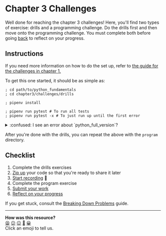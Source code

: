 # Chapter 3 Challenges

Well done for reaching the chapter 3 challenges! Here, you'll find two types of
exercise: drills and a programming challenge. Do the drills first and then move
onto the programming challenge. You must complete both before going
[back](../07_putting_chapter_3_into_practice.md) to reflect on your progress.

## Instructions

If you need more information on how to do the set up, refer to [the guide for
the challenges in chapter 1.](../../chapter1/challenges/README.md)

To get this one started, it should be as simple as:

```shell
; cd path/to/python_fundamentals
; cd chapter3/challenges/drills

; pipenv install

; pipenv run pytest # To run all tests
; pipenv run pytest -x # To just run up until the first error
```

<details>
  <summary>:confused: I see an error about `python_full_version`?</summary>

  <!-- OMITTED -->

  ---

  Your `pipenv` may be outdated and subject to a bug with newer `Pipfile`s.

  ```shell
  ; pipenv --version
  2022.9.24 # If you see something in September 2022, try this
  ; pip3 install "pipenv>=2022.11.5" -U
  # pip3 will update pipenv for you

  # Then try running `pipenv install` again
  ; pipenv install
  ```

  If that works, great! If not, contact your coach.

  ---
</details>


After you're done with the drills, you can repeat the above with the `program`
directory.

## Checklist

1. Complete the drills exercises
2. [Zip up](../../pills/creating_zipfiles.md) your code so that you're ready to
   share it later
3. [Start recording](../../pills/screen_recordings.md) 🎥
4. Complete the program exercise
5. [Submit your
   work](https://airtable.com/shr6mk28x0fy3OrxN?prefill_Item=pyf_ch3)
6. [Reflect on your
   progress](../07_putting_chapter_3_into_practice.md#reflect-and-review)

If you get stuck, consult the [Breaking Down
Problems](../../pills/breaking_down_problems.md) guide.


<!-- BEGIN GENERATED SECTION DO NOT EDIT -->

---

**How was this resource?**  
[😫](https://airtable.com/shrUJ3t7KLMqVRFKR?prefill_Repository=makersacademy%2Fpython_foundations&prefill_File=chapter3%2Fchallenges%2FREADME.md&prefill_Sentiment=😫) [😕](https://airtable.com/shrUJ3t7KLMqVRFKR?prefill_Repository=makersacademy%2Fpython_foundations&prefill_File=chapter3%2Fchallenges%2FREADME.md&prefill_Sentiment=😕) [😐](https://airtable.com/shrUJ3t7KLMqVRFKR?prefill_Repository=makersacademy%2Fpython_foundations&prefill_File=chapter3%2Fchallenges%2FREADME.md&prefill_Sentiment=😐) [🙂](https://airtable.com/shrUJ3t7KLMqVRFKR?prefill_Repository=makersacademy%2Fpython_foundations&prefill_File=chapter3%2Fchallenges%2FREADME.md&prefill_Sentiment=🙂) [😀](https://airtable.com/shrUJ3t7KLMqVRFKR?prefill_Repository=makersacademy%2Fpython_foundations&prefill_File=chapter3%2Fchallenges%2FREADME.md&prefill_Sentiment=😀)  
Click an emoji to tell us.

<!-- END GENERATED SECTION DO NOT EDIT -->
